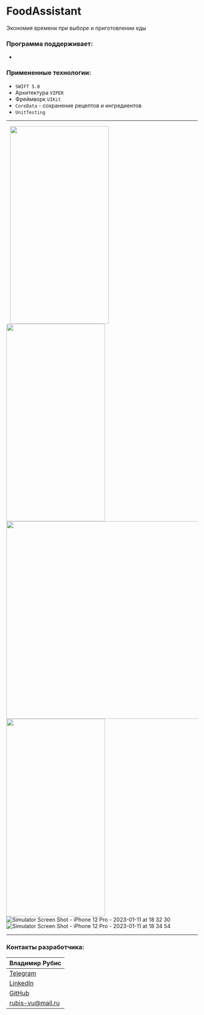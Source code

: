 
 # FoodAssistant  
 
 <a>
 </a>
 </div>

 
 Экономия времени при выборе и приготовлении еды  

 <p></p>
  
  ### Программа поддерживает:
  + 

  ### Примененные технологии:
  + `SWIFT 5.0`
  + Архитектура `VIPER`
  + Фреймворк `UIKit`  
  + `CoreData` - сохранение рецептов и ингредиентов
  + `UnitTesting`
  ____
   <a>
 <img src="https://user-images.githubusercontent.com/84345727/211849052-e861f185-5d4f-4921-a342-330b2461f03e.png" align="left" width="260px" height="520px" hspace="10px" vspace="0px">
 <img src="https://user-images.githubusercontent.com/84345727/211849488-633f3ca8-7532-46bf-9ecf-992e87d55e50.png" align="left" width="260px" height="520px" hspace="0px" vspace="0px">
 <img src="https://user-images.githubusercontent.com/84345727/211852651-91d658b2-ec10-4ff9-9180-eecae8872f47.png" height="520px" hspace="0px" vspace="0px" align="left" vspace="0px">
 <img src="https://user-images.githubusercontent.com/84345727/211852771-a8b6ad19-02af-47fd-bc90-d5184915501c.png" align="left" width="260px" height="520px" hspace="0px" vspace="0px">

![Simulator Screen Shot - iPhone 12 Pro - 2023-01-11 at 18 32 30]()
![Simulator Screen Shot - iPhone 12 Pro - 2023-01-11 at 18 34 54]()

 
  ____
    
  ### Контакты разработчика:

  | Владимир Рубис |
  | --- | 
  | [Telegram](t.me/Rubis_Vladimir)  | 
  | [LinkedIn](https://www.linkedin.com/in/vladimir-rubis/) | 
  | [GitHub](github.com/rubis-vladimir)| 
  | <a href="mailto:rubis-vu@mail.ru"> rubis-vu@mail.ru</a>| 
 </a>
